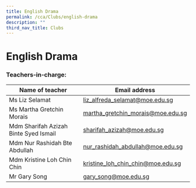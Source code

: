 ```yaml
---
title: English Drama
permalink: /cca/Clubs/english-drama
description: ""
third_nav_title: Clubs
---
```

# **English Drama**

### Teachers-in-charge:

| Name of teacher 	| Email address 	|
|---	|---	|
| Ms Liz Selamat 	| [liz_alfreda_selamat@moe.edu.sg](mailto:liz_alfreda_selamat@moe.edu.sg) 	|
| Ms Martha Gretchin Morais 	| [martha_gretchin_morais@moe.edu.sg](mailto:martha_gretchin_morais@moe.edu.sg) 	|
| Mdm Sharifah Azizah Binte Syed Ismail 	| [sharifah_azizah@moe.edu.sg](mailto:sharifah_azizah@moe.edu.sg) 	|
| Mdm Nur Rashidah Bte Abdullah 	| [nur_rashidah_abdullah@moe.edu.sg](mailto:nur_rashidah_abdullah@moe.edu.sg) 	|
| Mdm Kristine Loh Chin Chin 	| [kristine_loh_chin_chin@moe.edu.sg](mailto:kristine_loh_chin_chin@moe.edu.sg) 	|
| Mr Gary Song 	| [gary_song@moe.edu.sg](mailto:gary_song@moe.edu.sg) 	|